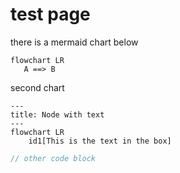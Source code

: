 # test page

there is a mermaid chart below

```mermaid
flowchart LR
   A ==> B
```

second chart

```mermaid
---
title: Node with text
---
flowchart LR
    id1[This is the text in the box]
```

```ts
// other code block

```
